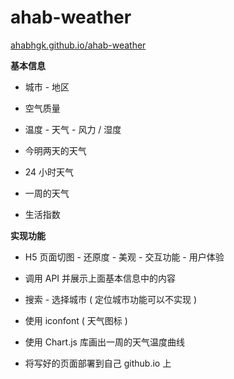 # ahab-weather

[ahabhgk.github.io/ahab-weather](ahabhgk.github.io/ahab-weather) 

**基本信息**  

* 城市 - 地区

* 空气质量

* 温度 - 天气 - 风力 / 湿度

* 今明两天的天气

* 24 小时天气

* 一周的天气

* 生活指数

**实现功能** 

* H5 页面切图 - 还原度 - 美观 - 交互功能 - 用户体验

* 调用 API 并展示上面基本信息中的内容

* 搜索 - 选择城市 ( 定位城市功能可以不实现 ) 

* 使用 iconfont ( 天气图标 )

* 使用 Chart.js 库画出一周的天气温度曲线

* 将写好的页面部署到自己 github.io 上

